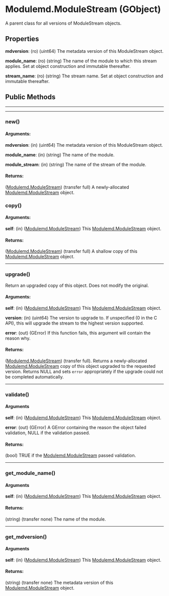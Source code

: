 # Modulemd.ModuleStream (GObject)
A parent class for all versions of ModuleStream objects.

## Properties

__mdversion__: (ro) (uint64) The metadata version of this ModuleStream object.

__module_name__: (ro) (string) The name of the module to which this stream applies. Set at object construction and immutable thereafter.

__stream_name__: (ro) (string) The stream name. Set at object construction and immutable thereafter.

## Public Methods

---
---
### new()
#### Arguments:
__mdversion__: (in) (uint64) The metadata version of this ModuleStream object.

__module_name__: (in) (string) The name of the module.

__module_stream__: (in) (string) The name of the stream of the module.

#### Returns:
([Modulemd.ModuleStream](Modulemd.ModuleStream.md)) (transfer full) A newly-allocated [Modulemd.ModuleStream](Modulemd.ModuleStream.md) object.


### copy()
#### Arguments:
__self__: (in) ([Modulemd.ModuleStream](Modulemd.ModuleStream.md)) This [Modulemd.ModuleStream](Modulemd.ModuleStream.md) object.

#### Returns:
([Modulemd.ModuleStream](Modulemd.ModuleStream.md)) (transfer full) A shallow copy of this [Modulemd.ModuleStream](Modulemd.ModuleStream.md) object.

---
### upgrade()
Return an upgraded copy of this object. Does not modify the original.

#### Arguments:
__self__: (in) ([Modulemd.ModuleStream](Modulemd.ModuleStream.md)) This [Modulemd.ModuleStream](Modulemd.ModuleStream.md) object.

__version__: (in) (uint64) The version to upgrade to. If unspecified (0 in the C API), this will upgrade the stream to the highest version supported.

__error__: (out) (GError) If this function fails, this argument will contain the reason why.

#### Returns:
([Modulemd.ModuleStream](Modulemd.ModuleStream.md)) (transfer full). Returns a newly-allocated [Modulemd.ModuleStream](Modulemd.ModuleStream.md) copy of this object upgraded to the requested version. Returns NULL and sets `error` appropriately if the upgrade could not be completed automatically.

---
### validate()

#### Arguments
__self__: (in) ([Modulemd.ModuleStream](Modulemd.ModuleStream.md)) This [Modulemd.ModuleStream](Modulemd.ModuleStream.md) object.

__error__: (out) (GError) A GError containing the reason the object failed validation, NULL if the validation passed.

#### Returns:
(bool) TRUE if the [Modulemd.ModuleStream](Modulemd.ModuleStream.md) passed validation.


---
### get_module_name()

#### Arguments
__self__: (in) ([Modulemd.ModuleStream](Modulemd.ModuleStream.md)) This [Modulemd.ModuleStream](Modulemd.ModuleStream.md) object.

#### Returns:
(string) (transfer none) The name of the module.

---
### get_mdversion()

#### Arguments
__self__: (in) ([Modulemd.ModuleStream](Modulemd.ModuleStream.md)) This [Modulemd.ModuleStream](Modulemd.ModuleStream.md) object.

#### Returns:
(string) (transfer none) The metadata version of this [Modulemd.ModuleStream](Modulemd.ModuleStream.md) object.
